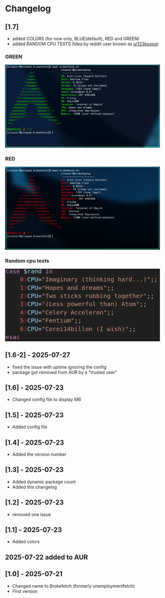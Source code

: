 # Changelog

## [1.7]
- added COLORS (for now only, BLUE(default), RED and GREEN)
- added RANDOM CPU TEXTS (Idea by reddit user known as [u/123koopa](https://www.reddit.com/user/123koopa/))

### GREEN
![screenshot](green1_7.png)
### RED
![screenshot](red1_7.png)
### Random cpu texts
![screenshot](randomcpu.png)


## [1.6-2] - 2025-07-27
- fixed the issue with uptime ignoring the config
- package got removed from AUR by a "trusted user"

## [1.6] - 2025-07-23
- Changed config file to display MB


## [1.5] - 2025-07-23
- Added config file

## [1.4] - 2025-07-23
- Added the version number

## [1.3] - 2025-07-23
- Added dynamic package count
- Added this changelog
 
## [1.2] - 2025-07-23
- removed one issue

## [1.1] - 2025-07-23
- Added colors

## 2025-07-22 added to AUR

## [1.0] - 2025-07-21
- Changed name to Brokefetch (formerly unemploymentfetch)
- First version

